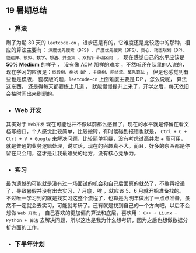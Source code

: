 ## 19 暑期总结
* ### 算法

刷了为期 30 天的 `leetcode-cn` ，进步还是有的，它难度还是比较适中的那种，相应的算法主要有： ` 深度优先搜索（DFS) 、广度优先搜索（BFS）、贪心、动态规划（DP）、位运算、模拟、数学、想法、并查集 、双指针滑动区间  ` ， 现在感觉自己的水平应该是 **50% Medium** 的样子 ， 没有像 ACM 那样的难度 ，不然听还在队里的人说的，现在学习的应该是：`线段树、树状 DP 、主席树、网络流、莫队算法` ， 但是也感觉到有些也是模版， 套模版的题，`leetcode-cn` 上面难度主要是 DP ，怎么说呢， 算法这东西， 还是得每天都要练上几道 ， 就能慢慢提升上来了，开学之后，每天依旧会抽时间出来刷题的。

* ### Web 开发

其实对于 `Web开发` 现在可能也并不像以前那么感冒了，现在的水平就是停留在看文档写接口，个人感觉比较简单，比较搬砖，有时候碰到报错也就是， `Ctrl + C + Ctrl + V + Google` 来解决问题，比较简单粗暴，没有考虑过高并发 + 高可用，就是普通的业务逻辑处理，说实话，现在的兴趣真不大。而且，好多的东西都是停留在只会用，这才是让我最难受的地方，没有核心竞争力。

* ### 实习

最为遗憾的可能就是没有过一场面试的机会和自己后面真的就怂了，不敢再投递了，导致暑假并没有出去实习，7 月底，唉 ，就应该 5、6 月就开始准备找的。 不过唯一学习到的就是找实习这整个流程了，也算是为明年做出了一点点准备，虽然不一定就会去实习，可能就考研了。还有就是找到自己的一个方向吧，以后不会想做 `Web 开发` ， 自己喜欢的更加偏向算法和底层，喜欢用： `C++ + Liunx + Python + 算法` 去解决问题，所以这也是我为什么想考研，因为之后也想做数据分析方面的工作。 

* ### 下半年计划

